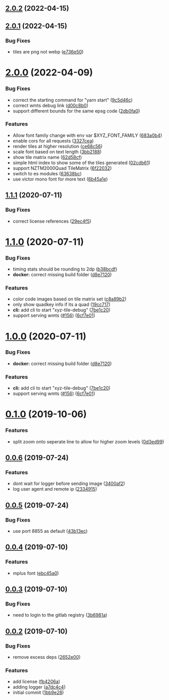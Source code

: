 <a name="2.0.2"></a>
## [2.0.2](https://github.com/blacha/xyz-tile-debug/compare/v2.0.1...v2.0.2) (2022-04-15)



<a name="2.0.1"></a>
## [2.0.1](https://github.com/blacha/xyz-tile-debug/compare/v2.0.0...v2.0.1) (2022-04-15)


### Bug Fixes

* tiles are png not webp ([e736e50](https://github.com/blacha/xyz-tile-debug/commit/e736e50))



<a name="2.0.0"></a>
# [2.0.0](https://github.com/blacha/xyz-tile-debug/compare/v1.1.1...v2.0.0) (2022-04-09)


### Bug Fixes

* correct the starting command for "yarn start" ([9c5d46c](https://github.com/blacha/xyz-tile-debug/commit/9c5d46c))
* correct wmts debug link ([d00c8b0](https://github.com/blacha/xyz-tile-debug/commit/d00c8b0))
* support different bounds for the same epsg code ([2db0fa0](https://github.com/blacha/xyz-tile-debug/commit/2db0fa0))


### Features

* Allow font family change with env var $XYZ_FONT_FAMILY ([683a0b4](https://github.com/blacha/xyz-tile-debug/commit/683a0b4))
* enable cors for all requests ([3327cea](https://github.com/blacha/xyz-tile-debug/commit/3327cea))
* render tiles at higher resolution ([ce68c56](https://github.com/blacha/xyz-tile-debug/commit/ce68c56))
* scale font based on text length ([3bb2188](https://github.com/blacha/xyz-tile-debug/commit/3bb2188))
* show tile matrix name ([62d58cf](https://github.com/blacha/xyz-tile-debug/commit/62d58cf))
* simple html index to show some of the tiles generated ([02cdb61](https://github.com/blacha/xyz-tile-debug/commit/02cdb61))
* support NZTM2000Quad TileMatrix ([6f22032](https://github.com/blacha/xyz-tile-debug/commit/6f22032))
* switch to es modules ([63638bc](https://github.com/blacha/xyz-tile-debug/commit/63638bc))
* use victor mono font for more text ([6b45a1e](https://github.com/blacha/xyz-tile-debug/commit/6b45a1e))



## [1.1.1](https://github.com/blacha/xyz-tile-debug/compare/v1.1.0...v1.1.1) (2020-07-11)


### Bug Fixes

* correct license references ([29ec4f5](https://github.com/blacha/xyz-tile-debug/commit/29ec4f5671fce3a9174c5ee4cc6e0bdb31557112))



# [1.1.0](https://github.com/blacha/xyz-tile-debug/compare/v0.1.0...v1.1.0) (2020-07-11)


### Bug Fixes

* timing stats should be rounding to 2dp ([b38bcdf](https://github.com/blacha/xyz-tile-debug/commit/b38bcdfea0531503532b84d2f7006623548c7c86))
* **docker:** correct missing build folder ([d8e7120](https://github.com/blacha/xyz-tile-debug/commit/d8e712080e5b3679302c9b7125259850492c50fc))


### Features

* color code images based on tile matrix set ([c8a89b2](https://github.com/blacha/xyz-tile-debug/commit/c8a89b2253a9d3826c06dbe7d3ab3c4a9d438aa7))
* only show quadkey info if its a quad ([19cc717](https://github.com/blacha/xyz-tile-debug/commit/19cc717dbb26920396b2e87f8563c768e73fbdbf))
* **cli:** add cli to start "xyz-tile-debug" ([7be1c20](https://github.com/blacha/xyz-tile-debug/commit/7be1c20b9b96b50cbef0f209b7923e6553cebc8f))
* support serving wmts ([#156](https://github.com/blacha/xyz-tile-debug/issues/156)) ([6cf7e01](https://github.com/blacha/xyz-tile-debug/commit/6cf7e015bca26877cee89f61d237c8c2059acaf6))



# [1.0.0](https://github.com/blacha/xyz-tile-debug/compare/v0.1.0...v1.0.0) (2020-07-11)


### Bug Fixes

* **docker:** correct missing build folder ([d8e7120](https://github.com/blacha/xyz-tile-debug/commit/d8e712080e5b3679302c9b7125259850492c50fc))


### Features

* **cli:** add cli to start "xyz-tile-debug" ([7be1c20](https://github.com/blacha/xyz-tile-debug/commit/7be1c20b9b96b50cbef0f209b7923e6553cebc8f))
* support serving wmts ([#156](https://github.com/blacha/xyz-tile-debug/issues/156)) ([6cf7e01](https://github.com/blacha/xyz-tile-debug/commit/6cf7e015bca26877cee89f61d237c8c2059acaf6))



# [0.1.0](https://github.com/blacha/xyz-tile-debug/compare/v0.0.6...v0.1.0) (2019-10-06)


### Features

* split zoom onto seperate line to allow for higher zoom levels ([0d3ed99](https://github.com/blacha/xyz-tile-debug/commit/0d3ed99c06af291753a3bc13bbbb180083af85af))



## [0.0.6](https://github.com/blacha/xyz-tile-debug/compare/v0.0.5...v0.0.6) (2019-07-24)


### Features

* dont wait for logger before sending image ([3400af2](https://github.com/blacha/xyz-tile-debug/commit/3400af21b7a632fbe658d8919c43b14f0cfacd85))
* log user agent and remote ip ([2334915](https://github.com/blacha/xyz-tile-debug/commit/2334915d50c3fa6c4e66483f8c7b49507f406d39))



## [0.0.5](https://github.com/blacha/xyz-tile-debug/compare/v0.0.4...v0.0.5) (2019-07-24)


### Bug Fixes

* use port 8855 as default ([43b13ec](https://github.com/blacha/xyz-tile-debug/commit/43b13ece7ddd4b0603bb6d3ac9558fea2545dd27))



## [0.0.4](https://github.com/blacha/xyz-tile-debug/compare/v0.0.3...v0.0.4) (2019-07-10)


### Features

* mplus font ([ebc45a0](https://github.com/blacha/xyz-tile-debug/commit/ebc45a056f796d71ab51213a761088278314777d))



## [0.0.3](https://github.com/blacha/xyz-tile-debug/compare/v0.0.2...v0.0.3) (2019-07-10)


### Bug Fixes

* need to login to the gitlab registry ([3b6981a](https://github.com/blacha/xyz-tile-debug/commit/3b6981ae89b124aad02ed35153e9f2b06d1676c6))



## [0.0.2](https://github.com/blacha/xyz-tile-debug/compare/1bb9e28a32cdf901b5bd3e0cf6a35eac90a54664...v0.0.2) (2019-07-10)


### Bug Fixes

* remove excess deps ([2652e00](https://github.com/blacha/xyz-tile-debug/commit/2652e005df9703bd13de0ff671a631f35095685b))


### Features

* add license ([fb4206a](https://github.com/blacha/xyz-tile-debug/commit/fb4206a62f788afa5607223e14e961ca8000e694))
* adding logger ([a7dc4c4](https://github.com/blacha/xyz-tile-debug/commit/a7dc4c452d41c4390f7ab4803b63cef62060d5f1))
* initial commit ([1bb9e28](https://github.com/blacha/xyz-tile-debug/commit/1bb9e28a32cdf901b5bd3e0cf6a35eac90a54664))



